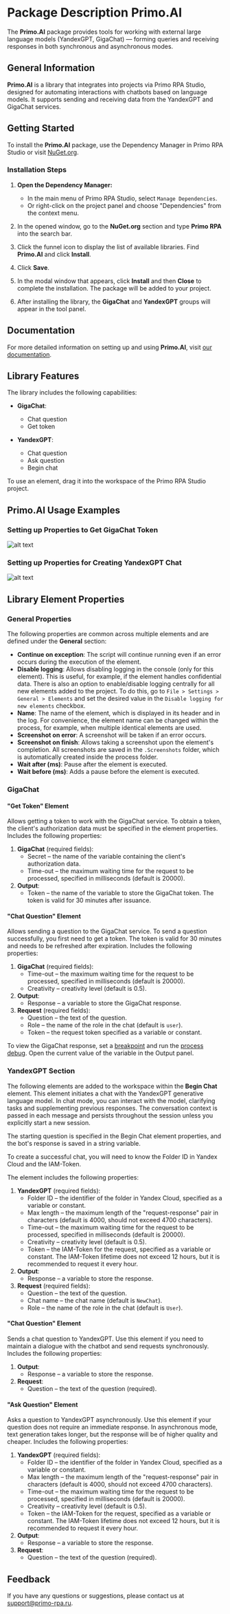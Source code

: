 # Package Description Primo.AI

The **Primo.AI** package provides tools for working with external large language models (YandexGPT, GigaChat) — forming queries and receiving responses in both synchronous and asynchronous modes.

## General Information

**Primo.AI** is a library that integrates into projects via Primo RPA Studio, designed for automating interactions with chatbots based on language models. It supports sending and receiving data from the YandexGPT and GigaChat services.

## Getting Started

To install the **Primo.AI** package, use the Dependency Manager in Primo RPA Studio or visit [NuGet.org](https://www.nuget.org/).

### Installation Steps

1. **Open the Dependency Manager:**
   - In the main menu of Primo RPA Studio, select `Manage Dependencies`.
   - Or right-click on the project panel and choose "Dependencies" from the context menu.

2. In the opened window, go to the **NuGet.org** section and type **Primo RPA** into the search bar.

3. Click the funnel icon to display the list of available libraries. Find **Primo.AI** and click **Install**.

4. Click **Save**.

5. In the modal window that appears, click **Install** and then **Close** to complete the installation. The package will be added to your project.

6. After installing the library, the **GigaChat** and **YandexGPT** groups will appear in the tool panel.

## Documentation

For more detailed information on setting up and using **Primo.AI**, visit [our documentation](https://docs.primo-rpa.com).

## Library Features

The library includes the following capabilities:

- **GigaChat**:
   - Chat question
   - Get token

- **YandexGPT**:
  - Chat question
  - Ask question
  - Begin chat

To use an element, drag it into the workspace of the Primo RPA Studio project.

## Primo.AI Usage Examples

### Setting up Properties to Get GigaChat Token

![alt text](image-10.png)

### Setting up Properties for Creating YandexGPT Chat

![alt text](image-11.png)

## Library Element Properties

### General Properties

The following properties are common across multiple elements and are defined under the **General** section:

- **Continue on exception**: The script will continue running even if an error occurs during the execution of the element.
- **Disable logging**: Allows disabling logging in the console (only for this element). This is useful, for example, if the element handles confidential data. There is also an option to enable/disable logging centrally for all new elements added to the project. To do this, go to `File > Settings > General > Elements` and set the desired value in the `Disable logging for new elements` checkbox.
- **Name**: The name of the element, which is displayed in its header and in the log. For convenience, the element name can be changed within the process, for example, when multiple identical elements are used.
- **Screenshot on error**: A screenshot will be taken if an error occurs.
- **Screenshot on finish**: Allows taking a screenshot upon the element's completion. All screenshots are saved in the `.Screenshots` folder, which is automatically created inside the process folder.
- **Wait after (ms)**: Pause after the element is executed.
- **Wait before (ms)**: Adds a pause before the element is executed.

### GigaChat

#### "Get Token" Element

Allows getting a token to work with the GigaChat service. To obtain a token, the client's authorization data must be specified in the element properties. Includes the following properties:

1. **GigaChat** (required fields):
   - Secret – the name of the variable containing the client's authorization data.
   - Time-out – the maximum waiting time for the request to be processed, specified in milliseconds (default is 20000).
2. **Output**:
   - Token – the name of the variable to store the GigaChat token. The token is valid for 30 minutes after issuance.

#### "Chat Question" Element

Allows sending a question to the GigaChat service. To send a question successfully, you first need to get a token. The token is valid for 30 minutes and needs to be refreshed after expiration. Includes the following properties:

1. **GigaChat** (required fields):
   - Time-out – the maximum waiting time for the request to be processed, specified in milliseconds (default is 20000).
   - Creativity – creativity level (default is 0.5).
2. **Output**:
   - Response – a variable to store the GigaChat response.
3. **Request** (required fields):
   - Question – the text of the question.
   - Role – the name of the role in the chat (default is `user`).
   - Token – the request token specified as a variable or constant.

To view the GigaChat response, set a [breakpoint](https://docs.primo-rpa.com/primo-studio/debug) and run the [process debug](https://docs.primo-rpa.com/primo-studio/debug). Open the current value of the variable in the Output panel.

### YandexGPT Section

The following elements are added to the workspace within the **Begin Chat** element. This element initiates a chat with the YandexGPT generative language model. In chat mode, you can interact with the model, clarifying tasks and supplementing previous responses. The conversation context is passed in each message and persists throughout the session unless you explicitly start a new session.

The starting question is specified in the Begin Chat element properties, and the bot's response is saved in a string variable.

To create a successful chat, you will need to know the Folder ID in Yandex Cloud and the IAM-Token.

The element includes the following properties:

1. **YandexGPT** (required fields):
   - Folder ID – the identifier of the folder in Yandex Cloud, specified as a variable or constant.
   - Max length – the maximum length of the "request-response" pair in characters (default is 4000, should not exceed 4700 characters).
   - Time-out – the maximum waiting time for the request to be processed, specified in milliseconds (default is 20000).
   - Creativity – creativity level (default is 0.5).
   - Token – the IAM-Token for the request, specified as a variable or constant. The IAM-Token lifetime does not exceed 12 hours, but it is recommended to request it every hour.
2. **Output**:
   - Response – a variable to store the response.
3. **Request** (required fields):
   - Question – the text of the question.
   - Chat name – the chat name (default is `NewChat`).
   - Role – the name of the role in the chat (default is `User`).

#### "Chat Question" Element

Sends a chat question to YandexGPT. Use this element if you need to maintain a dialogue with the chatbot and send requests synchronously. Includes the following properties:

1. **Output**:
   - Response – a variable to store the response.
2. **Request**:
   - Question – the text of the question (required).

#### "Ask Question" Element

Asks a question to YandexGPT asynchronously. Use this element if your question does not require an immediate response. In asynchronous mode, text generation takes longer, but the response will be of higher quality and cheaper. Includes the following properties:

1. **YandexGPT** (required fields):
   - Folder ID – the identifier of the folder in Yandex Cloud, specified as a variable or constant.
   - Max length – the maximum length of the "request-response" pair in characters (default is 4000, should not exceed 4700 characters).
   - Time-out – the maximum waiting time for the request to be processed, specified in milliseconds (default is 20000).
   - Creativity – creativity level (default is 0.5).
   - Token – the IAM-Token for the request, specified as a variable or constant. The IAM-Token lifetime does not exceed 12 hours, but it is recommended to request it every hour.
2. **Output**:
   - Response – a variable to store the response.
3. **Request**:
   - Question – the text of the question (required).

## Feedback

If you have any questions or suggestions, please contact us at [support@primo-rpa.ru](mailto:support@primo-rpa.ru).

